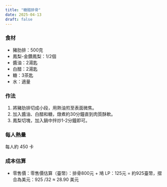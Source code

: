 ```yaml
---
title: "糖醋排骨"
date: 2025-04-13
draft: false
---
```


### 食材

- 豬肋排：500克
- 鳳梨-金鑽鳳梨：1/2個
- 醬油：2湯匙
- 白醋：2湯匙
- 糖：3茶匙
- 水：適量

### 作法

1. 將豬肋排切成小段，用熱油煎至表面微焦。
2. 加入醬油、白醋和糖，燉煮約30分鐘直到肉質酥軟。
3. 鳳梨切塊，加入鍋中拌炒1-2分鐘即可。

### 每人熱量  
每人約 450 卡

### 成本估算
- 零售價：零售價估算（臺幣）：排骨800元 + 鳩	LP：125元 = 約925臺幣，摺合為美元：925 /32 ≈ 28.90 美元

